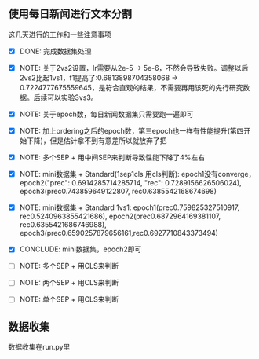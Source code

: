 ## 使用每日新闻进行文本分割

这几天进行的工作和一些注意事项
- [X] DONE: 完成数据集处理
- [X] NOTE: 关于2vs2设置，lr需要从2e-5 -> 5e-6，不然会导致失败。调整以后2vs2比起1vs1，f1提高了:0.6813898704358068 -> 0.7224777675559645，是符合直观的结果，不需要再用该死的先行研究数据。后续可以实验3vs3。
- [X] NOTE: 关于epoch数，每日新闻数据集只需要跑一遍即可
- [X] NOTE: 加上ordering之后的epoch数，第三epoch也一样有性能提升(第四开始下降)，但是估计拿不到有意差所以就放弃了把
- [X] NOTE: 多个SEP + 用中间SEP来判断导致性能下降了4%左右
- [X] NOTE: mini数据集 + Standard(1sep1cls 用cls判断):  epoch1没有converge， epoch2("prec": 0.6914285714285714, "rec": 0.7289156626506024), epoch3(prec0.743859649122807, rec0.6385542168674698)
- [X] NOTE: mini数据集 + Standard 1vs1:  epoch1(prec0.759825327510917, rec0.5240963855421686), epoch2(prec0.6872964169381107, rec0.6355421686746988), epoch3(prec0.6590257879656161,rec0.6927710843373494)
- [X] CONCLUDE: mini数据集，epoch2即可
- [ ] NOTE: 多个SEP + 用CLS来判断
- [ ] NOTE: 两个SEP + 用CLS来判断
- [ ] NOTE: 单个SEP + 用CLS来判断


## 数据收集

数据收集在run.py里




